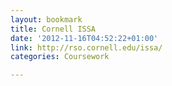 ```yaml
---
layout: bookmark
title: Cornell ISSA
date: '2012-11-16T04:52:22+01:00'
link: http://rso.cornell.edu/issa/
categories: Coursework

---
```

